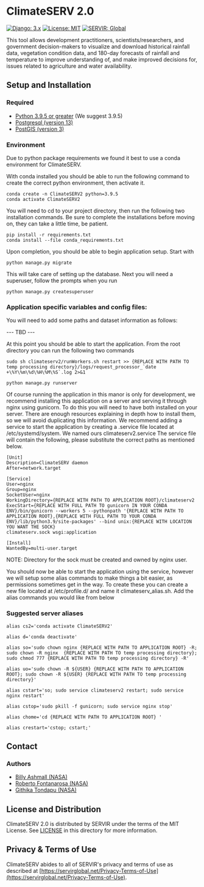 # ClimateSERV 2.0

[![Django: 3.x](https://img.shields.io/badge/Django-3.x-blue)](https://www.djangoproject.com)
[![License: MIT](https://img.shields.io/badge/License-MIT-yellow.svg)](https://opensource.org/licenses/MIT)
[![SERVIR: Global](https://img.shields.io/badge/SERVIR-Global-green)](https://servirglobal.net)

This tool allows development practitioners, scientists/researchers, and government decision-makers to visualize and
download historical rainfall data, vegetation condition data, and 180-day forecasts of rainfall and temperature to
improve understanding of, and make improved decisions for, issues related to agriculture and water availability.

## Setup and Installation

### Required

- [Python 3.9.5 or greater](https://www.python.org/downloads/) (We suggest 3.9.5)
- [Postgresql (version 13)](https://www.postgresql.org/download)
- [PostGIS (version 3)](https://postgis.net/install/)

### Environment
Due to python package requirements we found it best to use a conda environment for ClimateSERV.

With conda installed you should be able to run the following command to create the correct python 
environment, then activate it.

```
conda create -n ClimateSERV2 python=3.9.5
conda activate ClimateSERV2
```

You will need to cd to your project directory, then run the following two installation commands.
Be sure to complete the installations before moving on, they can take a little time, be patient.

```
pip install -r requirements.txt
conda install --file conda_requirements.txt
```

Upon completion, you should be able to begin application setup.  Start with 

```
python manage.py migrate
```

This will take care of setting up the database.  Next you will need a superuser, 
follow the prompts when you run 

```
python manage.py createsuperuser
```

### Application specific variables and config files:

You will need to add some paths and dataset information as follows:

--- TBD ---

At this point you should be able to start the application.  From the root directory you can run the following two commands

```
sudo sh climateserv2/runWorkers.sh restart >> {REPLACE WITH PATH TO temp processing directory}/logs/request_processor_`date +\%Y\%m\%d\%H\%M\%S`.log 2>&1
```

```
python manage.py runserver
```

Of course running the application in this manor is only for development, we recommend installing
this application on a server and serving it through nginx using gunicorn.  To do this you will need to 
have both installed on your server.  There are enough resources explaining in depth how to install them,
so we will avoid duplicating this information.  We recommend adding a service to start the application
by creating a .service file located at /etc/systemd/system.  We named ours climateserv2.service
The service file will contain the following, please substitute the correct paths as mentioned below.

```
[Unit]
Description=ClimateSERV daemon
After=network.target

[Service]
User=nginx
Group=nginx
SocketUser=nginx
WorkingDirectory={REPLACE WITH PATH TO APPLICATION ROOT}/climateserv2
ExecStart={REPLACE WITH FULL PATH TO gunicorn IN YOUR CONDA ENV}/bin/gunicorn --workers 5 --pythonpath '{REPLACE WITH PATH TO APPLICATION ROOT},{REPLACE WITH FULL PATH TO YOUR CONDA ENV}/lib/python3.9/site-packages' --bind unix:{REPLACE WITH LOCATION YOU WANT THE SOCK}
climateserv.sock wsgi:application 

[Install]
WantedBy=multi-user.target
```

NOTE: Directory for the sock must be created and owned by nginx user.

You should now be able to start the application using the service, however we will setup some alias commands to 
make things a bit easier, as permissions sometimes get in the way.  To create these you can create a new file
located at /etc/profile.d/ and name it climateserv_alias.sh.  Add the alias commands you would like from below

### Suggested server aliases
```
alias cs2='conda activate ClimateSERV2'

alias d='conda deactivate'

alias so='sudo chown nginx {REPLACE WITH PATH TO APPLICATION ROOT} -R; sudo chown -R nginx  {REPLACE WITH PATH TO temp processing directory}; sudo chmod 777 {REPLACE WITH PATH TO temp processing directory} -R'

alias uo='sudo chown -R ${USER} {REPLACE WITH PATH TO APPLICATION ROOT}; sudo chown -R ${USER} {REPLACE WITH PATH TO temp processing directory}'

alias cstart='so; sudo service climateserv2 restart; sudo service nginx restart'

alias cstop='sudo pkill -f gunicorn; sudo service nginx stop'

alias chome='cd {REPLACE WITH PATH TO APPLICATION ROOT} '

alias crestart='cstop; cstart;'
```

## Contact

### Authors

- [Billy Ashmall (NASA)](mailto:billy.ashmall@nasa.gov)
- [Roberto Fontanarosa (NASA)](mailto:roberto.fontanarosa@nasa.gov)
- [Githika Tondapu (NASA)](mailto:githika.tondapu@nasa.gov)

## License and Distribution

ClimateSERV 2.0 is distributed by SERVIR under the terms of the MIT License. See
[LICENSE](https://github.com/SERVIR/ClimateSERV2/blob/master/LICENSE) in this directory for more information.

## Privacy & Terms of Use

ClimateSERV abides to all of SERVIR's privacy and terms of use as described
at [https://servirglobal.net/Privacy-Terms-of-Use](https://servirglobal.net/Privacy-Terms-of-Use).
